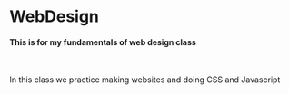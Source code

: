 # WebDesign
<h4>This is for my fundamentals of web design class</h4>
<br>
<p>In this class we practice making websites and doing CSS and Javascript</p>
